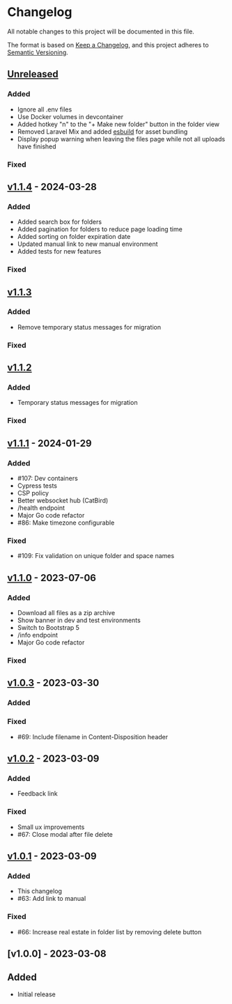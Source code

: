 # Changelog

All notable changes to this project will be documented in this file.

The format is based on [Keep a Changelog](https://keepachangelog.com/en/1.0.0/),
and this project adheres to [Semantic Versioning](https://semver.org/spec/v2.0.0.html).

## [Unreleased]

### Added

- Ignore all .env files
- Use Docker volumes in devcontainer
- Added hotkey "n" to the "+ Make new folder" button in the folder view
- Removed Laravel Mix and added [esbuild](https://esbuild.github.io/) for asset bundling
- Display popup warning when leaving the files page while not all uploads have finished

### Fixed

## [v1.1.4] - 2024-03-28

### Added

- Added search box for folders
- Added pagination for folders to reduce page loading time
- Added sorting on folder expiration date
- Updated manual link to new manual environment
- Added tests for new features

### Fixed

## [v1.1.3]

### Added

- Remove temporary status messages for migration

### Fixed

## [v1.1.2]

### Added

- Temporary status messages for migration

### Fixed

## [v1.1.1] - 2024-01-29

### Added

- #107: Dev containers
- Cypress tests
- CSP policy
- Better websocket hub (CatBird)
- /health endpoint
- Major Go code refactor
- #86: Make timezone configurable

### Fixed

- #109: Fix validation on unique folder and space names

## [v1.1.0] - 2023-07-06

### Added

- Download all files as a zip archive
- Show banner in dev and test environments
- Switch to Bootstrap 5
- /info endpoint
- Major Go code refactor

### Fixed

## [v1.0.3] - 2023-03-30

### Added

### Fixed

- #69: Include filename in Content-Disposition header

## [v1.0.2] - 2023-03-09

### Added

- Feedback link

### Fixed

- Small ux improvements
- #67: Close modal after file delete

## [v1.0.1] - 2023-03-09

### Added

- This changelog
- #63: Add link to manual

### Fixed

- #66: Increase real estate in folder list by removing delete button

## [v1.0.0] - 2023-03-08

## Added

- Initial release

[unreleased]: https://github.com/ugent-library/deliver/compare/v1.1.4...HEAD
[v1.1.4]: https://github.com/ugent-library/deliver/compare/v1.1.3...v1.1.4
[v1.1.3]: https://github.com/ugent-library/deliver/compare/v1.1.2...v1.1.3
[v1.1.2]: https://github.com/ugent-library/deliver/compare/v1.1.1...v1.1.2
[v1.1.1]: https://github.com/ugent-library/deliver/compare/v1.1.0...v1.1.1
[v1.1.0]: https://github.com/ugent-library/deliver/compare/v1.0.3...v1.1.0
[v1.0.3]: https://github.com/ugent-library/deliver/compare/v1.0.2...v1.0.3
[v1.0.2]: https://github.com/ugent-library/deliver/compare/v1.0.1...v1.0.2
[v1.0.1]: https://github.com/ugent-library/deliver/compare/v1.0.0...v1.0.1
